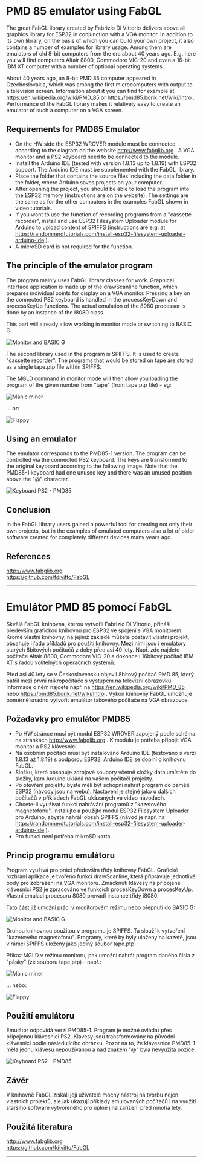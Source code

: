 PMD 85 emulator using FabGL
===========================

The great FabGL library created by Fabrizio Di Vittorio delivers above all graphics library for ESP32 in conjunction with a VGA monitor. In addition to its own library, on the basis of which you can build your own project, it also contains a number of examples for library usage. Among them are emulators of old 8-bit computers from the era about 40 years ago. E.g. here you will find computers Altair 8800, Commodore VIC-20 and even a 16-bit IBM XT computer with a number of optional operating systems.

About 40 years ago, an 8-bit PMD 85 computer appeared in Czechoslovakia, which was among the first microcomputers with output to a television screen. Information about it you can find for example at https://en.wikipedia.org/wiki/PMD_85 or https://pmd85.borik.net/wiki/Intro . Performance of the FabGL library makes it relatively easy to create an emulator of such a computer on a VGA screen.

Requirements for PMD85 Emulator
-------------------------------

*   On the HW side the ESP32 WROVER module must be connected according to the diagram on the website http://www.fabglib.org . A VGA monitor and a PS2 keyboard need to be connected to the module.
*   Install the Arduino IDE (tested with version 1.8.13 up to 1.8.19) with ESP32 support. The Arduino IDE must be supplemented with the FabGL library.
*   Place the folder that contains the source files including the data folder in the folder, where Arduino saves projects on your computer.
*   After opening the project, you should be able to load the program into the ESP32 memory (instructions are on the website). The settings are the same as for the other computers in the examples FabGL shown in video tutorials.
*   If you want to use the function of recording programs from a "cassette recorder", install and use ESP32 Filesystem Uploader module for Arduino to upload content of SPIFFS (instructions are e.g. at https://randomnerdtutorials.com/install-esp32-filesystem-uploader-arduino-ide ).
*   A microSD card is not required for the function.

The principle of the emulator program
-------------------------------------

The program mainly uses FabGL library classes for work. Graphical interface application is made up of the drawScanline function, which prepares individual points for display on a VGA monitor. Pressing a key on the connected PS2 keyboard is handled in the processKeyDown and processKeyUp functions. The actual emulation of the 8080 processor is done by an instance of the i8080 class.

This part will already allow working in monitor mode or switching to BASIC G:

![Monitor and BASIC G](basic.jpg)

The second library used in the program is SPIFFS. It is used to create "cassette recorder". The programs that would be stored on tape are stored as a single tape.ptp file within SPIFFS.

The MGLD command in monitor mode will then allow you loading the program of the given number from "tape" (from tape.ptp file) - eg:

![Manic miner](manic.jpg)

... or:

![Flappy](flappy.jpg)

Using an emulator
-----------------

The emulator corresponds to the PMD85-1 version. The program can be controlled via the connected PS2 keyboard. The keys are transformed to the original keyboard according to the following image. Note that the PMD85-1 keyboard had one unused key and there was an unused position above the "@" character.

![Keyboard PS2 - PMD85](KeybPMD85.png)

Conclusion
----------

In the FabGL library users gained a powerful tool for creating not only their own projects, but in the examples of emulated computers also a lot of older software created for completely different devices many years ago.

References
----------

http://www.fabglib.org  
https://github.com/fdivitto/FabGL  

* * *

Emulátor PMD 85 pomocí FabGL
============================

Skvělá FabGL knihovna, kterou vytvořil Fabrizio Di Vittorio, přináší především grafickou knihovnu pro ESP32 ve spojení s VGA monitorem. Kromě vlastní knihovny, na jejímž základě můžete postavit vlastní projekt, obsahuje i řadu příkladů pro použití knihovny. Mezi nimi jsou i emulátory starých 8bitových počítačů z doby před asi 40 lety. Např. zde najdete počítače Altair 8800, Commodore VIC-20 a dokonce i 16bitový počítač IBM XT s řadou volitelných operačních systémů.

Před asi 40 lety se v Československu objevil 8bitový počítač PMD 85, který patřil mezi první mikropočítače s výstupem na televizní obrazovku. Informace o něm najdete např. na https://en.wikipedia.org/wiki/PMD_85 nebo https://pmd85.borik.net/wiki/Intro . Výkon knihovny FabGL umožňuje poměrně snadno vytvořit emulátor takového počítače na VGA obrazovce.

Požadavky pro emulátor PMD85
----------------------------

*   Po HW stránce musí být modul ESP32 WROVER zapojený podle schéma na stránkách http://www.fabglib.org . K modulu je potřeba připojit VGA monitor a PS2 klávesnici.
*   Na osobním počítači musí být instalováno Arduino IDE (testováno s verzí 1.8.13 až 1.8.19) s podporou ESP32. Arduino IDE se doplní o knihovnu FabGL.
*   Složku, která obsahuje zdrojové soubory včetně složky data umístěte do složky, kam Arduino ukládá na vašem počítači projekty.
*   Po otevření projektu byste měli být schopni nahrát program do paměti ESP32 (návody jsou na webu). Nastavení je stejné jako u dalších počítačů v příkladech FabGL ukázaných ve video návodech.
*   Chcete-li využívat funkci nahrávání programů z "kazetového magnetofonu", instalujte a použijte modul ESP32 Filesystem Uploader pro Arduino, abyste nahráli obsah SPIFFS (návod je např. na https://randomnerdtutorials.com/install-esp32-filesystem-uploader-arduino-ide ).
*   Pro funkci není potřeba mikroSD karta.

Princip programu emulátoru
--------------------------

Program využívá pro práci především třídy knihovny FabGL. Grafické rozhraní aplikace je tvořeno funkcí drawScanline, která připravuje jednotlivé body pro zobrazení na VGA monitoru. Zmáčknutí klávesy na připojené klávesnici PS2 je zpracováno ve funkcích procesKeyDown a procesKeyUp. Vlastní emulaci procesoru 8080 provádí instance třídy i8080.

Tato část již umožní práci v monitorovém režimu nebo přepnutí do BASIC G:

![Monitor and BASIC G](basic.jpg)

Druhou knihovnou použitou v programu je SPIFFS. Ta slouží k vytvoření "kazetového magnetofonu". Programy, které by byly uloženy na kazetě, jsou v rámci SPIFFS uloženy jako jediný soubor tape.ptp.

Příkaz MGLD v režimu monitoru, pak umožní nahrát program daného čísla z "pásky" (ze souboru tape.ptp) - např.:

![Manic miner](manic.jpg)

... nebo:

![Flappy](flappy.jpg)

Použití emulátoru
-----------------

Emulátor odpovídá verzi PMD85-1. Program je možné ovládat přes připojenou klávesnici PS2. Klávesy jsou transformovány na původní klávesnici podle následujícího obrázku. Pozor na to, že klávesnice PMD85-1 měla jednu klávesu nepoužívanou a nad znakem "@" byla nevyužitá pozice.

![Keyboard PS2 - PMD85](KeybPMD85.png)

Závěr
-----

V knihovně FabGL získali její uživatelé mocný nástroj na tvorbu nejen vlastních projektů, ale jak ukazují příklady emulovaných počítačů i na využití staršího software vytvořeného pro úplně jiná zařízení před mnoha lety.

Použitá literatura
------------------

http://www.fabglib.org  
https://github.com/fdivitto/FabGL  

* * *
